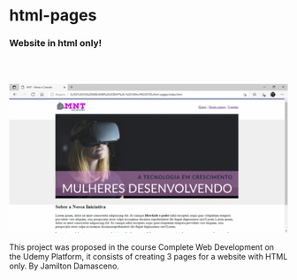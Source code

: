 # html-pages
### Website in html only!
<br/> <br/>

<!--gif de apresentação da pagina-->
![Apresentação da pagina](https://github.com/IsadoraVanderlan/html-pages/blob/main/Apresenta%C3%A7%C3%A3o%20da%20pagina.gif)
<br/>

This project was proposed in the course Complete Web Development on the Udemy Platform, it consists of creating 3 pages for a website with HTML only.
By Jamilton Damasceno.
